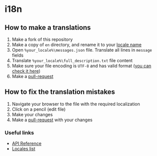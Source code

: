 # i18n

## How to make a translations

1. Make a fork of this repository
2. Make a copy of `en` directory, and rename it to your [locale name][locales-list]
3. Open `%your_locale%\messages.json` file. Translate all lines in `message` fields
4. Translate `%your_locale%\full_description.txt` file content
5. Make sure your file encoding is `UTF-8` and has valid format ([you can check it here](http://jsonlint.com/))
6. Make a [pull-request](https://github.com/tarampampam/random-user-agent/compare)

## How to fix the translation mistakes

1. Navigate your browser to the file with the required localization
2. Click on a pencil (edit file)
3. Make your changes
4. Make a [pull-request](https://github.com/tarampampam/random-user-agent/compare) with your changes

### Useful links

- [API Reference](https://developer.chrome.com/docs/extensions/reference/i18n/)
- [Locales list][locales-list]

[locales-list]:https://developer.chrome.com/webstore/i18n?csw=1#localeTable
